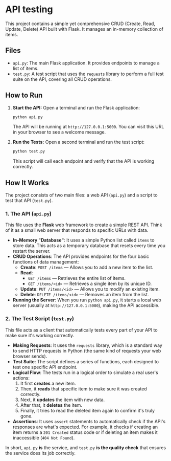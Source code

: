# API testing

This project contains a simple yet comprehensive CRUD (Create, Read, Update, Delete) API built with Flask. It manages an in-memory collection of items.

## Files

- `api.py`: The main Flask application. It provides endpoints to manage a list of items.
- `test.py`: A test script that uses the `requests` library to perform a full test suite on the API, covering all CRUD operations.

## How to Run

1.  **Start the API:**
    Open a terminal and run the Flask application:
    ```bash
    python api.py
    ```
    The API will be running at `http://127.0.0.1:5000`. You can visit this URL in your browser to see a welcome message.

2.  **Run the Tests:**
    Open a second terminal and run the test script:
    ```bash
    python test.py
    ```
    This script will call each endpoint and verify that the API is working correctly.

## How It Works

The project consists of two main files: a web API (`api.py`) and a script to test that API (`test.py`).

### 1. The API (`api.py`)

This file uses the **Flask** web framework to create a simple REST API. Think of it as a small web server that responds to specific URLs with data.

*   **In-Memory "Database"**: It uses a simple Python list called `items` to store data. This acts as a temporary database that resets every time you restart the server.
*   **CRUD Operations**: The API provides endpoints for the four basic functions of data management:
    *   **Create**: `POST /items` — Allows you to add a new item to the list.
    *   **Read**:
        *   `GET /items` — Retrieves the entire list of items.
        *   `GET /items/<id>` — Retrieves a single item by its unique ID.
    *   **Update**: `PUT /items/<id>` — Allows you to modify an existing item.
    *   **Delete**: `DELETE /items/<id>` — Removes an item from the list.
*   **Running the Server**: When you run `python api.py`, it starts a local web server (usually at `http://127.0.0.1:5000`), making the API accessible.

### 2. The Test Script (`test.py`)

This file acts as a client that automatically tests every part of your API to make sure it's working correctly.

*   **Making Requests**: It uses the `requests` library, which is a standard way to send HTTP requests in Python (the same kind of requests your web browser sends).
*   **Test Suite**: The script defines a series of functions, each designed to test one specific API endpoint.
*   **Logical Flow**: The tests run in a logical order to simulate a real user's actions:
    1.  It first **creates** a new item.
    2.  Then, it **reads** that specific item to make sure it was created correctly.
    3.  Next, it **updates** the item with new data.
    4.  After that, it **deletes** the item.
    5.  Finally, it tries to read the deleted item again to confirm it's truly gone.
*   **Assertions**: It uses `assert` statements to automatically check if the API's responses are what's expected. For example, it checks if creating an item returns a `201 Created` status code or if deleting an item makes it inaccessible (`404 Not Found`).

In short, `api.py` **is** the service, and `test.py` **is the quality check** that ensures the service does its job correctly.
